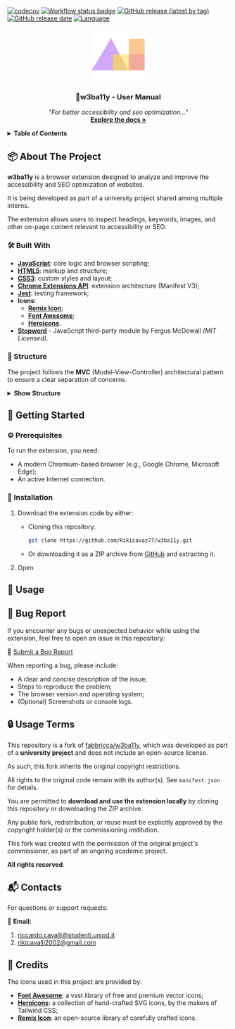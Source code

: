 [![codecov](https://codecov.io/gh/Rikicavaz77/w3ba11y/graph/badge.svg?token=1CR8AZRW61)](https://codecov.io/gh/Rikicavaz77/w3ba11y)
[![Workflow status badge](https://github.com/Rikicavaz77/w3ba11y/actions/workflows/test.yml/badge.svg)](https://github.com/Rikicavaz77/w3ba11y/actions/workflows/test.yml)
[![GitHub release (latest by tag)](https://img.shields.io/github/v/release/Rikicavaz77/w3ba11y)](https://github.com/Rikicavaz77/w3ba11y/releases)
[![GitHub release date](https://img.shields.io/github/release-date/Rikicavaz77/w3ba11y)](https://github.com/Rikicavaz77/w3ba11y/releases)
[![Language](https://img.shields.io/github/languages/top/Rikicavaz77/w3ba11y)](https://github.com/Rikicavaz77/w3ba11y)

<div align="center">
  <img src="static/img/icon.png" alt="w3ba11y logo" width="120" height="120">
  <h3 align="center">📘w3ba11y - User Manual</h3>
  <p align="center">
    <em>"For better accessibility and seo optimization..."</em>
    <br />
    <a href="https://github.com/Rikicavaz77/Stage-Docs"><strong>Explore the docs »</strong></a>
  </p>
</div>

<details>
  <summary><strong>Table of Contents</strong></summary>
  <ol>
    <li>
      <a href="#about-the-project">📦About The Project</a>
      <ul>
        <li><a href="#built-with">🛠️Built With</a></li>
        <li><a href="#structure">📁Structure</a></li>
      </ul>
    </li>
    <li>
      <a href="#getting-started">🔧Getting Started</a>
      <ul>
        <li><a href="#prerequisites">⚙️Prerequisites</a></li>
        <li><a href="#installation">💾Installation</a></li>
      </ul>
    </li>
    <li><a href="#usage">🚀Usage</a></li>
    <li><a href="#bug-report">🐞Bug Report</a></li>
    <li><a href="#usage-terms">🔒Usage Terms</a></li>
    <li><a href="#contacts">📬Contacts</a></li>
    <li><a href="#credits">📝Credits</a></li>
  </ol>
</details>

<!-- ABOUT THE PROJECT -->
## 📦 About The Project

**w3ba11y** is a browser extension designed to analyze and improve the accessibility and SEO optimization of websites.  

It is being developed as part of a university project shared among multiple interns.

The extension allows users to inspect headings, keywords, images, and other on-page content relevant to accessibility or SEO.

### 🛠️ Built With

- [**JavaScript**](https://developer.mozilla.org/en-US/docs/Web/JavaScript): core logic and browser scripting;
- [**HTML5**](https://developer.mozilla.org/en-US/docs/Web/Guide/HTML/HTML5): markup and structure;
- [**CSS3**](https://developer.mozilla.org/en-US/docs/Web/CSS): custom styles and layout;
- [**Chrome Extensions API**](https://developer.chrome.com/docs/extensions?hl=en): extension architecture (Manifest V3);
- [**Jest**](https://jestjs.io): testing framework; 
- **Icons**:
  - [**Remix Icon**](https://remixicon.com);
  - [**Font Awesome**](https://fontawesome.com);
  - [**Heroicons**](https://heroicons.com).
- [**Stopword**](https://github.com/fergiemcdowall/stopword) - JavaScript third-party module by Fergus McDowall *(MIT Licensed)*. 

### 📁 Structure

The project follows the **MVC** (Model-View-Controller) architectural pattern to ensure a clear separation of concerns.

<details>
  <summary><strong>Show Structure</strong></summary>
  <pre>
  .
  ├── main.js    
  ├── background.js      
  ├── interface.js       
  ├── manifest.json         
  ├── .github/
  │   └── workflows/                
  ├── heading/
  │   ├── main.js                   
  │   ├── controller/               
  │   ├── model/                    
  │   └── view/                     
  ├── img/
  │   ├── main.js                   
  │   ├── controller/               
  │   ├── model/                   
  │   └── view/                     
  ├── keyword/
  │   ├── main.js                   
  │   ├── controller/               
  │   ├── model/                    
  │   ├── services/
  │   │   └── strategy/             
  │   ├── utils/                    
  │   ├── view/                     
  │   └── tests/                    
  └── static/                      
      ├── fonts/                   
      ├── img/                     
      └── libs/    
  </pre>          
</details>   

<!-- GETTING STARTED -->
## 🔧 Getting Started

### ⚙️ Prerequisites

To run the extension, you need:

- A modern Chromium-based browser (e.g., Google Chrome, Microsoft Edge);
- An active Internet connection.

### 💾 Installation

1. Download the extension code by either:
    - Cloning this repository:

      ```bash
      git clone https://github.com/Rikicavaz77/w3ba11y.git
      ```

    - Or downloading it as a ZIP archive from [GitHub](https://github.com/Rikicavaz77/w3ba11y/archive/refs/heads/main.zip) and extracting it.
2. Open 

<!-- USAGE -->
## 🚀 Usage

<!-- BUG REPORT -->
## 🐞 Bug Report

If you encounter any bugs or unexpected behavior while using the extension, feel free to open an issue in this repository:

🔗 [Submit a Bug Report](https://github.com/Rikicavaz77/w3ba11y/issues)

When reporting a bug, please include:
- A clear and concise description of the issue;
- Steps to reproduce the problem;
- The browser version and operating system;
- (Optional) Screenshots or console logs.

<!-- LICENSE -->
## 🔒 Usage Terms

This repository is a fork of [fabbricca/w3ba11y](https://github.com/fabbricca/w3ba11y), which was developed as part of a **university project** and does not include an open-source license.  

As such, this fork inherits the original copyright restrictions.

All rights to the original code remain with its author(s). See `manifest.json` for details. 

You are permitted to **download and use the extension locally** by cloning this repository or downloading the ZIP archive.

Any public fork, redistribution, or reuse must be explicitly approved by the copyright holder(s) or the commissioning institution.

This fork was created with the permission of the original project's commissioner, as part of an ongoing academic project.  

**All rights reserved**.

<!-- CONTACTS -->
## 📬 Contacts

For questions or support requests:

📧 **Email:**
1. [riccardo.cavalli@studenti.unipd.it](mailto:riccardo.cavalli@studenti.unipd.it)
2. [rikicavalli2002@gmail.com](mailto:rikicavalli2002@gmail.com)

<!-- CREDITS -->
## 📝 Credits

The icons used in this project are provided by:

- [**Font Awesome**](https://fontawesome.com): a vast library of free and premium vector icons;
- [**Heroicons**](https://heroicons.com): a collection of hand-crafted SVG icons, by the makers of Tailwind CSS;
- [**Remix Icon**](https://remixicon.com): an open-source library of carefully crafted icons.
